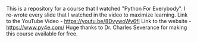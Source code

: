 This is a repository for a course that I watched "Python For Everybody". I re-wrote every slide that I watched in the video to maximize learning. 
Link to the YouTube Video - https://youtu.be/8DvywoWv6fI
Link to the website - https://www.py4e.com/
Huge thanks to Dr. Charles Severance for making this course available for free.
